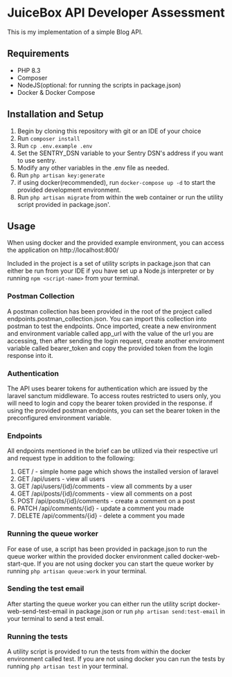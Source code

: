 # JuiceBox API Developer Assessment
This is my implementation of a simple Blog API.

## Requirements
- PHP 8.3
- Composer
- NodeJS(optional: for running the scripts in package.json)
- Docker & Docker Compose

## Installation and Setup
1. Begin by cloning this repository with git or an IDE of your choice
2. Run `composer install`
3. Run `cp .env.example .env`
4. Set the SENTRY_DSN variable to your Sentry DSN's address if you want to use sentry.
5. Modify any other variables in the .env file as needed.
6. Run `php artisan key:generate`
7. if using docker(recommended), run `docker-compose up -d` to start the provided development environment.
8. Run `php artisan migrate` from within the web container or run the utility script provided in package.json'.

## Usage
When using docker and the provided example environment, you can access the application on http://localhost:800/

Included in the project is a set of utility scripts in package.json that can either be run from your IDE if you have set up a Node.js interpreter or by running `npm <script-name>` from your terminal.

### Postman Collection
A postman collection has been provided in the root of the project called endpoints.postman_collection.json. You can import this collection into postman to test the endpoints. Once imported, create a new environment and environment variable called app_url with the value of the url you are accessing, then after sending the login request, create another environment variable called bearer_token and copy the provided token from the login response into it.

### Authentication
The API uses bearer tokens for authentication which are issued by the laravel sanctum middleware. To access routes restricted to users only, you will need to login and copy the bearer token provided in the response. if using the provided postman endpoints, you can set the bearer token in the preconfigured environment variable.

### Endpoints
All endpoints mentioned in the brief can be utilized via their respective url and request type in addition to the following:
1. GET / - simple home page which shows the installed version of laravel
2. GET /api/users - view all users
3. GET /api/users/{id}/comments - view all comments by a user
4. GET /api/posts/{id}/comments - view all comments on a post
5. POST /api/posts/{id}/comments - create a comment on a post
6. PATCH /api/comments/{id} - update a comment you made
7. DELETE /api/comments/{id} - delete a comment you made

### Running the queue worker
For ease of use, a script has been provided in package.json to run the queue worker within the provided docker environment called docker-web-start-que. If you are not using docker you can start the queue worker by running `php artisan queue:work` in your terminal.

### Sending the test email
After starting the queue worker you can either run the utility script docker-web-send-test-email in package.json or run `php artisan send:test-email` in your terminal to send a test email.

### Running the tests
A utility script is provided to run the tests from within the docker environment called test. If you are not using docker you can run the tests by running `php artisan test` in your terminal.
